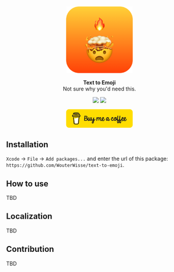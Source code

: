 <p align="center">
   <img width="180" src=".github/assets/icon-readme.png" alt="Text To Emoji - Logo">
</p>
<p align="center">
   <strong>Text to Emoji</strong><BR>
   Not sure why you'd need this.
</p>
<p align="center">
   <img src="https://github.com/WouterWisse/text-to-emoji/actions/workflows/main.yml/badge.svg">
   <a href="https://www.twitter.com/wouterwisse" target="_blank">
      <img src="https://img.shields.io/badge/contact%20-@wouterwisse-blue.svg">
   </a>
</p>
<p align="center">
   <a href="https://www.buymeacoffee.com/wouterwisse" target="_blank">
      <img width="180" src=".github/assets/bmc-button.png" alt="Buy me a Coffee">
   </a>
</p>

## Installation
`Xcode` → `File` → `Add packages...` and enter the url of this package: `https://github.com/WouterWisse/text-to-emoji`.

## How to use
TBD

## Localization
TBD

## Contribution
TBD
